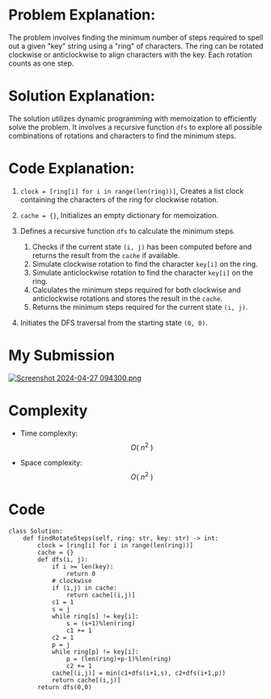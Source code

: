 # Problem Explanation:

The problem involves finding the minimum number of steps required to spell out a given "key" string using a "ring" of characters. The ring can be rotated clockwise or anticlockwise to align characters with the key. Each rotation counts as one step.

# Solution Explanation:

The solution utilizes dynamic programming with memoization to efficiently solve the problem. It involves a recursive function `dfs` to explore all possible combinations of rotations and characters to find the minimum steps.

# Code Explanation:

1. `clock = [ring[i] for i in range(len(ring))]`, Creates a list clock containing the characters of the ring for clockwise rotation.
2. `cache = {}`, Initializes an empty dictionary for memoization.
3. Defines a recursive function `dfs` to calculate the minimum steps.
    1. Checks if the current state `(i, j)` has been computed before and returns the result from the `cache` if available.
    2. Simulate clockwise rotation to find the character `key[i]` on the ring.
    3. Simulate anticlockwise rotation to find the character `key[i]` on the ring.
    4. Calculates the minimum steps required for both clockwise and anticlockwise rotations and stores the result in the `cache`.
    5. Returns the minimum steps required for the current state `(i, j)`.
    
4. Initiates the DFS traversal from the starting state `(0, 0)`.

# My Submission
<a href = https://leetcode.com/problems/freedom-trail/submissions/1242944942/>![Screenshot 2024-04-27 094300.png](https://assets.leetcode.com/users/images/3da1a7ef-9ab1-4ea5-86c3-992d123ab7b5_1714191962.7669165.png)</a>


# Complexity
- Time complexity: $$O(\ n^2\ )$$
<!-- Add your time complexity here, e.g. $$O(n)$$ -->

- Space complexity: $$O(\ n^2\ )$$
<!-- Add your space complexity here, e.g. $$O(n)$$ -->

# Code
```
class Solution:
    def findRotateSteps(self, ring: str, key: str) -> int:
        clock = [ring[i] for i in range(len(ring))]
        cache = {}
        def dfs(i, j):
            if i >= len(key):
                return 0
            # clockwise
            if (i,j) in cache:
                return cache[(i,j)]
            c1 = 1
            s = j
            while ring[s] != key[i]:
                s = (s+1)%len(ring)
                c1 += 1
            c2 = 1
            p = j
            while ring[p] != key[i]:
                p = (len(ring)+p-1)%len(ring)
                c2 += 1
            cache[(i,j)] = min(c1+dfs(i+1,s), c2+dfs(i+1,p))
            return cache[(i,j)]
        return dfs(0,0)
            
```
